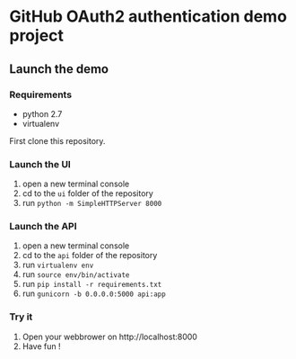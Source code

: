 # GitHub OAuth2 authentication demo project

## Launch the demo

### Requirements

* python 2.7
* virtualenv

First clone this repository.

### Launch the UI

1. open a new terminal console
1. cd to the `ui` folder of the repository
1. run `python -m SimpleHTTPServer 8000`

### Launch the API

1. open a new terminal console
1. cd to the `api` folder of the repository
1. run `virtualenv env`
1. run `source env/bin/activate`
1. run `pip install -r requirements.txt`
1. run `gunicorn -b 0.0.0.0:5000 api:app`

### Try it

1. Open your webbrower on http://localhost:8000
1. Have fun !
